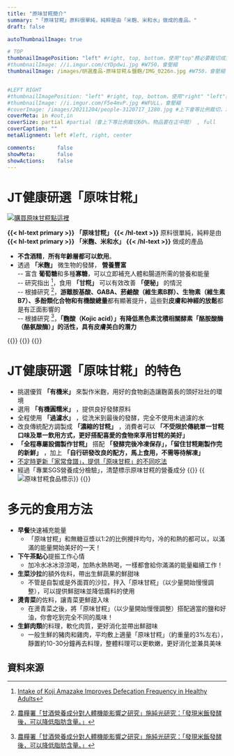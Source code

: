 ```yaml
---
title: "原味甘糀簡介"
summary: "「原味甘糀」原料很單純，純粹是由「米麴、米和水」做成的產品。"
draft: false

autoThumbnailImage: true

# TOP
thumbnailImagePosition: "left" #right, top, bottom，使用"top"務必要裁切成寬度750，這樣才會正確顯示，其他用原尺寸即可
#thumbnailImage: //i.imgur.com/cYDpdwi.jpg #W750，會壓縮
thumbnailImage: /images/研選產品-原味甘糀＆鹽麴/IMG_0226n.jpg #W750，會壓縮


#LEFT RIGHT
#thumbnailImagePosition: "left" #right, top, bottom，使用"right" "left"務必要裁切成接近正方形，這樣才會正確顯示
#thumbnailImage: //i.imgur.com/F5e4mvP.jpg #WFULL，會壓縮
#coverImage: /images/20211204/people-3120717_1280.jpg #上下會等比例裁切，左右不變，WFULL
coverMeta: in #out,in
coverSize: partial #partial（會上下等比例裁切60%，物品要在正中間） , full
coverCaption: ""
metaAlignment: left #left, right, center

comments:       false
showMeta:       false
showActions:    false
---
```

# JT健康研選「原味甘糀」
[![](/images/JT健康研選-購買點我1.png "購買原味甘糀點這裡")](https://haofresh.fami.life/000520/index.php?action=product_detail&prod_no=P0052000011339)

**{{< hl-text primary >}}
「原味甘糀」
{{< /hl-text >}}**
原料很單純，純粹是由
**{{< hl-text primary >}}
「米麴、米和水」
{{< /hl-text >}}**
做成的產品
- **不含酒精**，**所有年齡層都可以飲用**。
- 透過 **「米麴」** 微生物的發酵， **營養豐富**\
-- 富含 **葡萄糖**和多種**寡糖**，可以立即補充人體和腸道所需的營養和能量\
-- 研究指出 [^01]，食用 **「甘糀」** 可以有效改善 **「便秘」** 的情況\
-- 根據研究 [^02]，**游離胺基酸、GABA、菸鹼酸（維生素B群）、生物素（維生素B7）、多酚類化合物和有機酸總量**都有顯著提升，這些對**皮膚和神經的放鬆**都是有正面影響的\
-- 根據研究 [^02]，**「麴酸（Kojic acid）」有降低黑色素沈積相關酵素「酪胺酸酶（酪氨酸酶）」的活性，具有皮膚美白的潛力**

{{<image classes="nocaption fancybox fig-50" thumbnail-width="95%" thumbnail-height="95%" src="/images/研選產品-原味甘糀＆鹽麴/IMG_0923.jpg" title="" >}}
{{<image classes="nocaption fancybox fig-50" thumbnail-width="95%" thumbnail-height="95%" src="/images/研選產品-原味甘糀＆鹽麴/IMG_8070.jpg" title="" >}}
{{<image classes="clear">}}


# JT健康研選「原味甘糀」的特色
* 挑選優質 **「有機米」** 來製作米麴，用好的食物創造讓麴菌長的頭好壯壯的環境
* 選用 **「有機圓糯米」** ，提供良好發酵原料
* 全程使用 **「過濾水」** ，從洗米到最後的發酵，完全不使用未過濾的水
* 改良傳統配方調製成 **「濃縮的甘糀」** ，消費者可以 **「不受限於傳統單一甘糀口味及單一飲用方式，更好搭配喜愛的食物來享用甘糀的美好」**
*  **「全程專屬設備製作甘糀」** 搭配 **「發酵完後冷凍保存」，「留住甘糀剛製作完的新鮮」** ，加上 **「自行研發改良的配方，馬上食用，不需等待解凍」**
* [不定時更新「家常食譜」，提供「原味甘糀」的不同吃法][URL1]
* 經過「專業SGS營養成分檢驗」，清楚標示原味甘糀的營養成分
{{<image classes="clear">}}
{{<image classes="left nocaption fancybox fig-100" thumbnail-width="60%" thumbnail-height="60%" src="/images/食品標示/原味甘糀食品標示.jpg" title="原味甘糀食品標示" >}}
{{<image classes="clear">}}

# 多元的食用方法
- **早餐**快速補充能量
  - 「原味甘糀」和無糖豆漿以1:2的比例攪拌均勻，冷的和熱的都可以，以滿滿的能量開始美好的一天！
- **下午茶點心**提振工作心情
  - 加冷水冰冰涼涼喝，加熱水熱熱喝，一樣都會給你滿滿的能量繼續工作！
- **生菜沙拉**的額外佐料，帶出生鮮蔬果的鮮甜味
  - 不管是自製或是外面買的沙拉，拌入「原味甘糀」（以少量開始慢慢調整），可以提供鮮甜味並降低醬料的使用
- **燙青菜**的佐料，讓青菜更鮮甜入味
  - 在燙青菜之後，將「原味甘糀」（以少量開始慢慢調整）搭配適當的鹽和好油，你會吃到完全不同的風味！
- **生鮮肉類**的料理，軟化肉質，更好消化並帶出鮮甜味
  - 一般生鮮的豬肉和雞肉，平均敷上適量「原味甘糀」（約重量的3%左右），靜置約10-30分鐘再去料理，整體料理可以更軟嫩，更好消化並兼具美味
  
## 資料來源
[^01]: [Intake of Koji Amazake Improves Defecation Frequency in Healthy Adults][URL3]
[^02]: [農糧署「甘酒營養成分對人體機能影響之研究」施純光研究：「發現米飯發酵後，可以降低脂肪含量。」][URL2]

[URL2]: https://news.sina.com.tw/article/20201211/37130836.html
[URL3]: https://www.mdpi.com/2309-608X/7/9/782
[URL1]: /tags/甘糀/